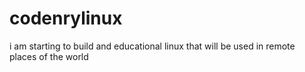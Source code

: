 # codenrylinux
i am starting to build and educational linux that will be used in remote places of the world
